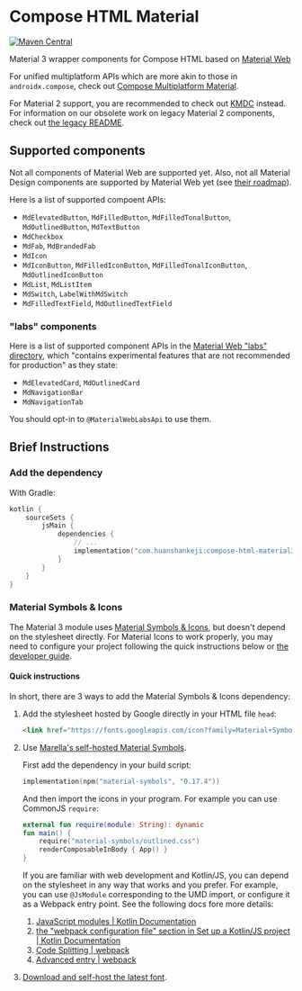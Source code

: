 # Compose HTML Material

[![Maven Central](https://img.shields.io/maven-central/v/com.huanshankeji/compose-html-material3)](https://search.maven.org/artifact/com.huanshankeji/compose-html-material3)

Material 3 wrapper components for Compose HTML based on [Material Web](https://github.com/material-components/material-web)

For unified multiplatform APIs which are more akin to those in `androidx.compose`, check out [Compose Multiplatform Material](https://github.com/huanshankeji/compose-multiplatform-material).

For Material 2 support, you are recommended to check out [KMDC](https://github.com/mpetuska/kmdc) instead. For information on our obsolete work on legacy Material 2 components, check out [the legacy README](LEGACY_README.md).

## Supported components

Not all components of Material Web are supported yet. Also, not all Material Design components are supported by Material Web yet (see [their roadmap](https://github.com/material-components/material-web/blob/main/docs/roadmap.md)).

Here is a list of supported compoent APIs:

- `MdElevatedButton`, `MdFilledButton`, `MdFilledTonalButton`, `MdOutlinedButton`, `MdTextButton`
- `MdCheckbox`
- `MdFab`, `MdBrandedFab`
- `MdIcon`
- `MdIconButton`, `MdFilledIconButton`, `MdFilledTonalIconButton`, `MdOutlinedIconButton`
- `MdList`, `MdListItem`
- `MdSwitch`, `LabelWithMdSwitch`
- `MdFilledTextField`, `MdOutlinedTextField`

### "labs" components

Here is a list of supported component APIs in the [Material Web "labs" directory](https://github.com/material-components/material-web/tree/main/labs), which "contains experimental features that are not recommended for production" as they state:

- `MdElevatedCard`, `MdOutlinedCard`
- `MdNavigationBar`
- `MdNavigationTab`

You should opt-in to `@MaterialWebLabsApi` to use them.

## Brief Instructions

### Add the dependency

With Gradle:

```kotlin
kotlin {
    sourceSets {
        jsMain {
            dependencies {
                // ...
                implementation("com.huanshankeji:compose-html-material3:$version")
            }
        }
    }
}
```

### Material Symbols & Icons

The Material 3 module uses [Material Symbols & Icons](https://fonts.google.com/icons), but doesn't depend on the stylesheet directly. For Material Icons to work properly, you may need to configure your project following the quick instructions below or [the developer guide](https://developers.google.com/fonts/docs/material_symbols).

#### Quick instructions

In short, there are 3 ways to add the Material Symbols & Icons dependency:

1. Add the stylesheet hosted by Google directly in your HTML file `head`:

   ```html
   <link href="https://fonts.googleapis.com/icon?family=Material+Symbols+Outlined" rel="stylesheet">
   ```

1. Use [Marella's self-hosted Material Symbols](https://www.npmjs.com/package/material-symbols).

   First add the dependency in your build script:

   ```kotlin
   implementation(npm("material-symbols", "0.17.4"))
   ```

   And then import the icons in your program. For example you can use CommonJS `require`:

   ```kotlin
   external fun require(module: String): dynamic
   fun main() {
       require("material-symbols/outlined.css")
       renderComposableInBody { App() }
   }
   ```

   If you are familiar with web development and Kotlin/JS, you can depend on the stylesheet in any way that works and you prefer. For example, you can use `@JsModule` corresponding to the UMD import, or configure it as a Webpack entry point. See the following docs fore more details:
   1. [JavaScript modules | Kotlin Documentation](https://kotlinlang.org/docs/js-modules.html)
   1. [the "webpack configuration file" section in Set up a Kotlin/JS project | Kotlin Documentation](https://kotlinlang.org/docs/js-project-setup.html#webpack-configuration-file)
   1. [Code Splitting | webpack](https://webpack.js.org/guides/code-splitting/)
   1. [Advanced entry | webpack](https://webpack.js.org/guides/entry-advanced/)

1. [Download and self-host the latest font](https://developers.google.com/fonts/docs/material_symbols#self-hosting_the_font).
